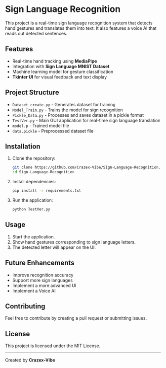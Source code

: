 # Sign Language Recognition

This project is a real-time sign language recognition system that detects hand gestures and translates them into text. It also features a voice AI that reads out detected sentences.

## Features
- Real-time hand tracking using **MediaPipe**
- Integration with **Sign Language MNIST Dataset**
- Machine learning model for gesture classification
- **Tkinter UI** for visual feedback and text display

## Project Structure
- `Dataset_create.py` - Generates dataset for training
- `Model_Train.py` - Trains the model for sign recognition
- `Pickle_Data.py` - Processes and saves dataset in a pickle format
- `TestVer.py` - Main GUI application for real-time sign language translation
- `model.p` - Trained model file
- `data.pickle` - Preprocessed dataset file

## Installation
1. Clone the repository:
   ```bash
   git clone https://github.com/Crazex-Vibe/Sign-Language-Recognition.git
   cd Sign-Language-Recognition
   ```
2. Install dependencies:
   ```bash
   pip install -r requirements.txt
   ```
3. Run the application:
   ```bash
   python TestVer.py
   ```

## Usage
1. Start the application.
2. Show hand gestures corresponding to sign language letters.
3. The detected letter will appear on the UI.

## Future Enhancements
- Improve recognition accuracy
- Support more sign languages
- Implement a more advanced UI
- Implement a Voice AI

## Contributing
Feel free to contribute by creating a pull request or submitting issues.

## License
This project is licensed under the MIT License.

---
Created by **Crazex-Vibe**

